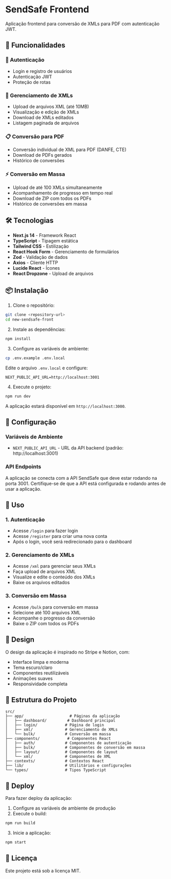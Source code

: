 # SendSafe Frontend

Aplicação frontend para conversão de XMLs para PDF com autenticação JWT.

## 🚀 Funcionalidades

### 🔐 Autenticação
- Login e registro de usuários
- Autenticação JWT
- Proteção de rotas

### 📄 Gerenciamento de XMLs
- Upload de arquivos XML (até 10MB)
- Visualização e edição de XMLs
- Download de XMLs editados
- Listagem paginada de arquivos

### 📋 Conversão para PDF
- Conversão individual de XML para PDF (DANFE, CTE)
- Download de PDFs gerados
- Histórico de conversões

### ⚡ Conversão em Massa
- Upload de até 100 XMLs simultaneamente
- Acompanhamento de progresso em tempo real
- Download de ZIP com todos os PDFs
- Histórico de conversões em massa

## 🛠️ Tecnologias

- **Next.js 14** - Framework React
- **TypeScript** - Tipagem estática
- **Tailwind CSS** - Estilização
- **React Hook Form** - Gerenciamento de formulários
- **Zod** - Validação de dados
- **Axios** - Cliente HTTP
- **Lucide React** - Ícones
- **React Dropzone** - Upload de arquivos

## 📦 Instalação

1. Clone o repositório:
```bash
git clone <repository-url>
cd new-sendsafe-front
```

2. Instale as dependências:
```bash
npm install
```

3. Configure as variáveis de ambiente:
```bash
cp .env.example .env.local
```

Edite o arquivo `.env.local` e configure:
```
NEXT_PUBLIC_API_URL=http://localhost:3001
```

4. Execute o projeto:
```bash
npm run dev
```

A aplicação estará disponível em `http://localhost:3000`.

## 🔧 Configuração

### Variáveis de Ambiente

- `NEXT_PUBLIC_API_URL` - URL da API backend (padrão: http://localhost:3001)

### API Endpoints

A aplicação se conecta com a API SendSafe que deve estar rodando na porta 3001. Certifique-se de que a API está configurada e rodando antes de usar a aplicação.

## 📱 Uso

### 1. Autenticação
- Acesse `/login` para fazer login
- Acesse `/register` para criar uma nova conta
- Após o login, você será redirecionado para o dashboard

### 2. Gerenciamento de XMLs
- Acesse `/xml` para gerenciar seus XMLs
- Faça upload de arquivos XML
- Visualize e edite o conteúdo dos XMLs
- Baixe os arquivos editados

### 3. Conversão em Massa
- Acesse `/bulk` para conversão em massa
- Selecione até 100 arquivos XML
- Acompanhe o progresso da conversão
- Baixe o ZIP com todos os PDFs

## 🎨 Design

O design da aplicação é inspirado no Stripe e Notion, com:
- Interface limpa e moderna
- Tema escuro/claro
- Componentes reutilizáveis
- Animações suaves
- Responsividade completa

## 📁 Estrutura do Projeto

```
src/
├── app/                    # Páginas da aplicação
│   ├── dashboard/         # Dashboard principal
│   ├── login/            # Página de login
│   ├── xml/              # Gerenciamento de XMLs
│   └── bulk/             # Conversão em massa
├── components/            # Componentes React
│   ├── auth/             # Componentes de autenticação
│   ├── bulk/             # Componentes de conversão em massa
│   ├── layout/           # Componentes de layout
│   └── xml/              # Componentes de XML
├── contexts/             # Contextos React
├── lib/                  # Utilitários e configurações
└── types/                # Tipos TypeScript
```

## 🚀 Deploy

Para fazer deploy da aplicação:

1. Configure as variáveis de ambiente de produção
2. Execute o build:
```bash
npm run build
```

3. Inicie a aplicação:
```bash
npm start
```

## 📝 Licença

Este projeto está sob a licença MIT.